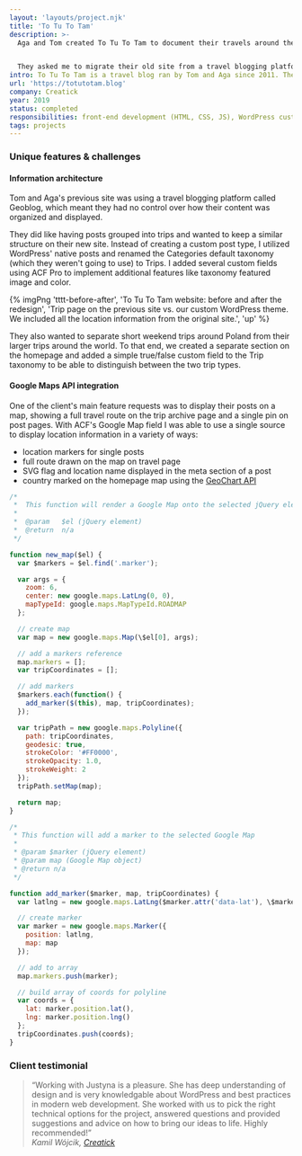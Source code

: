 ```yaml
---
layout: 'layouts/project.njk'
title: 'To Tu To Tam'
description: >-
  Aga and Tom created To Tu To Tam to document their travels around the world.


  They asked me to migrate their old site from a travel blogging platform and build a completely custom WordPress solution.
intro: To Tu To Tam is a travel blog ran by Tom and Aga since 2011. They've been using a blogging platform Geoblog and were ready for a custom, self-hosted WordPress site. I worked with a design agency [Creatick](https://creatick.pl) to build a new home to document their adventures.
url: 'https://totutotam.blog'
company: Creatick
year: 2019
status: completed
responsibilities: front-end development (HTML, CSS, JS), WordPress custom theme development, Google Maps API integration
tags: projects
---
```


### Unique features & challenges

#### Information architecture

Tom and Aga's previous site was using a travel blogging platform called Geoblog, which meant they had no control over how their content was organized and displayed.

They did like having posts grouped into trips and wanted to keep a similar structure on their new site. Instead of creating a custom post type, I utilized WordPress' native posts and renamed the Categories default taxonomy (which they weren't going to use) to Trips. I added several custom fields using ACF Pro to implement additional features like taxonomy featured image and color.

{% imgPng 'tttt-before-after', 'To Tu To Tam website: before and after the redesign', 'Trip page on the previous site vs. our custom WordPress theme. We included all the location information from the original site.', 'up' %}

They also wanted to separate short weekend trips around Poland from their larger trips around the world. To that end, we created a separate section on the homepage and added a simple true/false custom field to the Trip taxonomy to be able to distinguish between the two trip types.

#### Google Maps API integration

One of the client's main feature requests was to display their posts on a map, showing a full travel route on the trip archive page and a single pin on post pages. With ACF's Google Map field I was able to use a single source to display location information in a variety of ways:

- location markers for single posts
- full route drawn on the map on travel page
- SVG flag and location name displayed in the meta section of a post
- country marked on the homepage map using the [GeoChart API](https://developers.google.com/chart/interactive/docs/gallery/geochart)

```js
/*
 *  This function will render a Google Map onto the selected jQuery element
 *
 *  @param   $el (jQuery element)
 *  @return  n/a
 */

function new_map($el) {
  var $markers = $el.find('.marker');

  var args = {
    zoom: 6,
    center: new google.maps.LatLng(0, 0),
    mapTypeId: google.maps.MapTypeId.ROADMAP
  };

  // create map
  var map = new google.maps.Map(\$el[0], args);

  // add a markers reference
  map.markers = [];
  var tripCoordinates = [];

  // add markers
  $markers.each(function() {
    add_marker($(this), map, tripCoordinates);
  });

  var tripPath = new google.maps.Polyline({
    path: tripCoordinates,
    geodesic: true,
    strokeColor: '#FF0000',
    strokeOpacity: 1.0,
    strokeWeight: 2
  });
  tripPath.setMap(map);

  return map;
}

/*
 * This function will add a marker to the selected Google Map
 *
 * @param $marker (jQuery element)
 * @param map (Google Map object)
 * @return n/a
 */

function add_marker($marker, map, tripCoordinates) {
  var latlng = new google.maps.LatLng($marker.attr('data-lat'), \$marker.attr('data-lng'));

  // create marker
  var marker = new google.maps.Marker({
    position: latlng,
    map: map
  });

  // add to array
  map.markers.push(marker);

  // build array of coords for polyline
  var coords = {
    lat: marker.position.lat(),
    lng: marker.position.lng()
  };
  tripCoordinates.push(coords);
}
```

### Client testimonial

<blockquote>“Working with Justyna is a pleasure. She has deep understanding of design and is very knowledgable about WordPress and best practices in modern web development. She worked with us to pick the right technical options for the project, answered questions and provided suggestions and advice on how to bring our ideas to life. Highly recommended!”
<footer><cite>Kamil Wójcik, <a href="https://creatick.pl">Creatick</a></cite></footer>
</blockquote>

